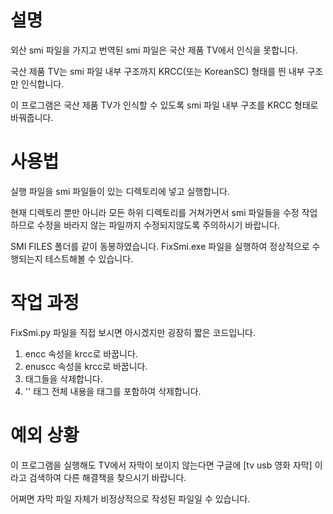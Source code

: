 # 설명

외산 smi 파일을 가지고 번역된 smi 파일은 국산 제품 TV에서 인식을 못합니다.

국산 제품 TV는 smi 파일 내부 구조까지 KRCC(또는 KoreanSC) 형태를 띈 내부 구조만 인식합니다.

이 프로그램은 국산 제품 TV가 인식할 수 있도록 smi 파일 내부 구조를 KRCC 형태로 바꿔줍니다.

# 사용법

실행 파일을 smi 파일들이 있는 디렉토리에 넣고 실행합니다. 

현재 디렉토리 뿐만 아니라 모든 하위 디렉토리를 거쳐가면서 smi 파일들을 수정 작업하므로 수정을 바라지 않는 파일까지 수정되지않도록 주의하시기 바랍니다.

SMI FILES 폴더를 같이 동봉하였습니다. FixSmi.exe 파일을 실행하여 정상적으로 수행되는지 테스트해볼 수 있습니다.

# 작업 과정

FixSmi.py 파일을 직접 보시면 아시겠지만 굉장히 짧은 코드입니다.

1. encc 속성을 krcc로 바꿉니다.
2. enuscc 속성을 krcc로 바꿉니다.
3. <!---</p></sync>--> 태그들을 삭제합니다.
4. '<samiparam>' 태그 전체 내용을 태그를 포함하여 삭제합니다.


# 예외 상황

이 프로그램을 실행해도 TV에서 자막이 보이지 않는다면 구글에  [tv usb 영화 자막]  이라고 검색하여 다른 해결책을 찾으시기 바랍니다. 

어쩌면 자막 파일 자체가 비정상적으로 작성된 파일일 수 있습니다.

